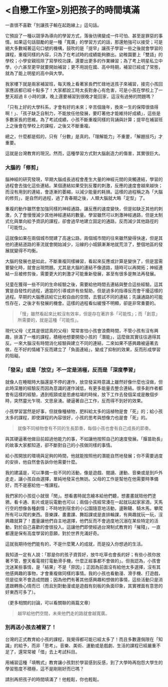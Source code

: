 # &lt;自戀工作室&gt;別把孩子的時間填滿

一直很不喜歡「別讓孩子輸在起跑線上」這句話。

它預設了一種以競爭為導向的學習方式，落後彷彿變成一件可怕、甚至是罪惡的事情。如果這句話鼓勵的是一種「寬廣」的學習方式的話，那還勉強可以接受；可是絕大多數喊著這句口號的機構，鼓吹的是「提早」讓孩子學習一些之後就會學習的課程，重複同樣的內容，只為了在考試時的成績能夠勝出。幼稚園要上「雙語」的學校；小學安親班除了寫學校功課，還要出更多的作業練習；為了考上明星私立中學，小六甚至更早就要開始補習；更不用說在國、高中時期，補習已經成了常態，就為了能上明星的高中與大學。

我家樓下就是兩家補習班，每天晚上看著家長們忙碌地送孩子來補習，接完小孩回家應該都已經十點多了！大家都說工時太長對身心有危害，可是小孩在學校上了一整天超過 8 小時的課，晚上還要補習到很晚才能回家，這沒有過勞的問題嗎？

「只有上好的大學科系，才會有好的未來；辛苦個幾年，換來一生的保障很值得啊！」、「孩子缺乏自制力，不能放任他發展，要盯著他才能維持好成績」，這些是多數家長的思維。為了考試成績，小孩不斷重複同樣的背誦與計算；提早在補習班上之後會在學校上的課程，之後又不斷重複。

總之，什麼都是假的，只有「分數」是真的。「理解能力」不重要，「解題技巧」才重要。

這就是台灣教育的現況。然而，這種學習方式對大腦創造力的傷害，其實很巨大。

### 大腦的「修剪」

腦神經的研究發現，早期大腦成長過程會產生大量的神經元間的突觸連結，學習的過程會去強化這些連結。某個連結如果受到反覆的刺激，反應的速度會越來越快；而沒有用到的連結，會逐漸的萎縮，以減少能量的耗損。這樣的過程稱之為「大腦的修剪」，是自然的過程，過了青春期之後，人類大腦就大略「定型」了。

重複的動作雖然會加強同樣的神經通路，讓反應的速度變快，但是如缺乏其他的刺激，久了會慢慢減少其他神經連結的數量。學習雖然可以刺激神經通路，但是太制式化與單向給予資訊的課程，卻會過早地建立固定的通路，反而減少其他路徑的「可能性」。

這就像如果在兩個城市間建了高速公路，兩個城市間的往來雖然變得快速，但是其他的連結道路的車流就會開始減少，沿線的小城鎮漸漸地就荒涼了，整個地區的發展就變得不均衡。

大腦的發展也是如此，不斷重複同樣練習，看起來反應或計算是變快了，但是當需要變化時，就會出現問題。尤其是大腦的連結不像道路，隨時可以再開拓；神經連結一旦被修剪後，需要更大的刺激才可能重新發展，甚至有很多是無法再發展。

兒童在獲得一些不同的生命經驗之後，需要給他時間去連結與整合這些經驗。這其實是自發性的過程，適當的引導或許有些幫助，但是過多的指導反而會干擾這樣的過程。早期的大腦應該給它比較自由的空間，去嘗試不同的連結；先讓通路的可能性存在，之後才有發展的機會。這樣的過程看似緩慢不明顯，卻是非常重要的。

> 「慢」雖然看起來比較沒有效率，但是存在著許多「可能性」；而「創意」所需要的，就是這種「可能性」。

現代父母（尤其是很認真的父母）常常害怕小孩會浪費時間，不管小孩有沒有興趣，排滿了一堆的課程，積極地想要開發小孩的「潛能」，這麼做其實往往適得其反。一來大腦沒有時間消化經驗與建立不同的連結，二來如果不感興趣被逼著去做，在不好的情緒下反而建立了「負面連結」，變成了抑制的效果，反而形成學習的阻礙。

### 「發呆」或是「放空」不一定是消極，反而是「深度學習」

就像人在睡眠時大腦還是不停的運作，放空發呆時意識上雖然好像什麼也沒做，但此時深層的經驗反而因為意識的運作減低，有更多能量去整合連結。很多創作者都會有這樣的經驗，遇到瓶頸或是思慮枯竭的時候，放下工作去發個呆或是散個步時，突然靈光乍現、文思泉湧。硬逼著自己工作，反而得不到好的效果。

小孩學習當然是好事，但就像種植物，肥料給太多的話植物是會「死」的；給小孩太多的課程，即使課程的內容很好，小孩的思考與想像力也是會「死」的。

> 就像不同植物會有不同的生長節奏，每個小孩也會有自己成長的節奏。

與其硬逼著他做目前超過他能力的事，不如讓他按照自己的速度發展。「揠苗助長」的故事大家都知道，卻不斷對自己的小孩做同樣的事情。

給小孩開放的環境與足夠的時間，他就能按照他的潛能自然地發展；你不需要過度的安排，他自然會告訴你他需要什麼。

我的建議是，可以準備一些不同的活動，像是遊戲、閱讀、運動、音樂或是到戶外走走，讓小孩自由選擇，單純地發呆也無妨。父母的工作是幫他在他需要時準備好，而不是塞給他一堆課程。

我們家的小孩從小就很「閒」。想看書時就念繪本給他們聽，想畫畫就陪他們塗鴉，看卡通、影片或是玩電動也可以；兩個小孩經常湊在一起就玩起家家酒，天馬行空的想像各種劇情；不時地到宿舍的小公園隨意地活動，盪鞦韆、騎木馬，攀爬所有可以爬的東西。音樂課、畫畫課、舞蹈課或是直排輪課，有興趣就玩一玩，沒興趣就算了！盡量讓他們自主地選擇，他們反而不會過度地沉溺在某些特定的活動，對於自己喜歡的會很投入。這讓他們即使經過台灣制式教育的「摧殘」，一直都還是保有高度學習的意願，對於世界充滿好奇。

這就我期待他們能有的，不是什麼驚人的成就，而是投入你想過的生活。

我知道一定有人說：「那是你的孩子資質好，放牛吃草也會長的好；有些小孩你放著不管，整天看電視打電動滑手機，什麼正經事都不會做的」。但我認為，小孩會沈迷某些事情，是「結果」不是「原因」；正因為前面沒有給他太多選擇，沒有其他感興趣的事物，才會重複做同樣的事情。我的小孩也看動漫、滑手機、打遊戲，但是從來不會造成問題；因為他們有著其他感興趣和想做的事情，這些活動只是消遣跟轉換心情而已（而且別對動漫或是遊戲有刻板的負面印象，其實裡面有意思的好東西可多了）。

（更多相關的討論，可以看關聯的兩篇文章）

> 越早給他們空間，未來他們走的路就會越寬廣。

### 別再送小孩去補習了！

台灣的正式教育給小孩的課程，我覺得都可能已經太多了！而且多數還侷限在「知識」的給予，而非「思考」。音樂、美術、運動或是戲劇、生活的課程已經嚴重不足了，還常常被「借」去上考試科目。

用補習這種「填鴨式」教育讓小孩對於學習感到反感，到了大學時再抱怨大學生的學習態度不積極，這不是剛剛好而已嗎？

請別再把孩子的時間填滿了！他輕鬆，你也輕鬆。

